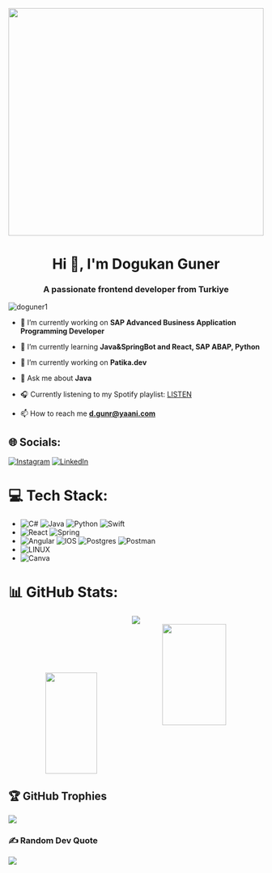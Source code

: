 <p align="center">
  <img src="https://media.giphy.com/media/qgQUggAC3Pfv687qPC/giphy.gif" width="100%" height="450">
</p>

<h1 align="center">Hi 👋, I'm Dogukan Guner</h1>
<h3 align="center">A passionate frontend developer from Turkiye</h3>
<p align="left"> <img src= "https://komarev.com/ghpvc/?username=doguner1&label=Profile%20views&color=0e75b6&style=flat" alt="doguner1" /> </p>

- 🔭 I’m currently working on **SAP Advanced Business Application Programming Developer**

- 🌱 I’m currently learning **Java&SpringBot and React, SAP ABAP, Python**

- 🔭 I’m currently working on **Patika.dev**

- 💬 Ask me about **Java**

- 🎧 Currently listening to my Spotify playlist: [LISTEN](https://open.spotify.com/playlist/64XnqkCCmJEfDdYdyTnsqQ?si=FG617ymsRn2mdc4BSUKyJg)

- 📫 How to reach me **d.gunr@yaani.com**






## 🌐 Socials:
[![Instagram](https://img.shields.io/badge/Instagram-%23E4405F.svg?logo=Instagram&logoColor=white)](https://instagram.com/doguner1) [![LinkedIn](https://img.shields.io/badge/LinkedIn-%230077B5.svg?logo=linkedin&logoColor=white)](https://linkedin.com/in/doguner1) 

# 💻 Tech Stack:
- ![C#](https://img.shields.io/badge/c%23-%23239120.svg?style=for-the-badge&logo=c-sharp&logoColor=white) ![Java](https://img.shields.io/badge/java-%23ED8B00.svg?style=for-the-badge&logo=java&logoColor=white) ![Python](https://img.shields.io/badge/python-3670A0?style=for-the-badge&logo=python&logoColor=ffdd54) ![Swift](https://img.shields.io/badge/swift-F54A2A?style=for-the-badge&logo=swift&logoColor=white)
- ![React](https://img.shields.io/badge/react-%2320232a.svg?style=for-the-badge&logo=react&logoColor=%2361DAFB)  ![Spring](https://img.shields.io/badge/spring-%236DB33F.svg?style=for-the-badge&logo=spring&logoColor=white)
- ![Angular](https://img.shields.io/badge/angular-%23DD0031.svg?style=for-the-badge&logo=angular&logoColor=white) ![IOS](https://img.shields.io/badge/IOS-%2320232a.svg?style=for-the-badge&logo=apple&logoColor=white)  ![Postgres](https://img.shields.io/badge/postgres-%23316192.svg?style=for-the-badge&logo=postgresql&logoColor=white)  ![Postman](https://img.shields.io/badge/Postman-FF6C37?style=for-the-badge&logo=postman&logoColor=white)
- ![LINUX](https://img.shields.io/badge/Linux-FCC624?style=for-the-badge&logo=linux&logoColor=black) 
- ![Canva](https://img.shields.io/badge/Canva-%2300C4CC.svg?style=for-the-badge&logo=Canva&logoColor=white)


# 📊 GitHub Stats:
<div align="center">
    <img src="https://github-readme-stats.vercel.app/api?username=doguner1&theme=dark&hide_border=false&include_all_commits=false&count_private=false" />
</div>
<div align="center">
    <img src="https://github-readme-stats.vercel.app/api/top-langs/?username=doguner1&theme=dark&hide_border=false&include_all_commits=false&count_private=false&layout=compact" width="45%" height="200"
<div align="center">
    <img src="https://github-readme-streak-stats.herokuapp.com/?user=doguner1&theme=dark&hide_border=false" width="50%" height="200" />
</div>




## 🏆 GitHub Trophies
![](https://github-profile-trophy.vercel.app/?username=doguner1&theme=matrix&no-frame=true&no-bg=true&margin-w=4)

### ✍️ Random Dev Quote
![](https://quotes-github-readme.vercel.app/api?type=horizontal&theme=radical)
